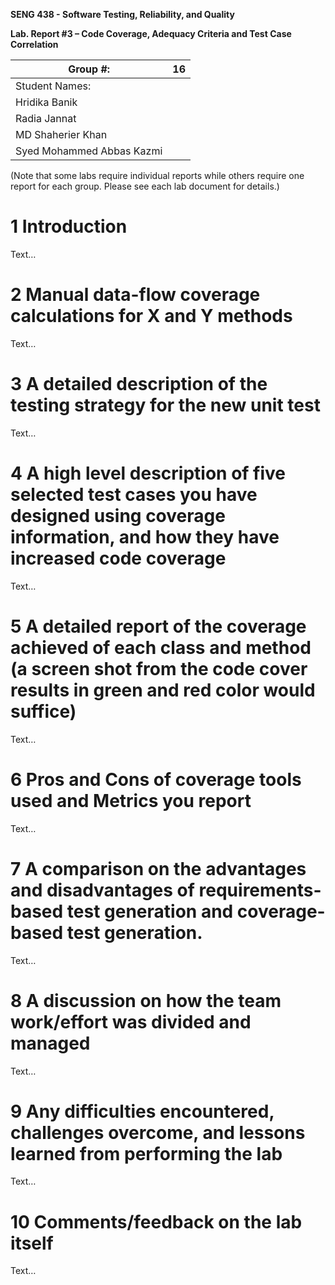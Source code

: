 **SENG 438 - Software Testing, Reliability, and Quality**

**Lab. Report #3 – Code Coverage, Adequacy Criteria and Test Case Correlation**

| Group \#:      |  16   |
| -------------- | --- |
| Student Names: |     |
|        Hridika Banik        |     |
|           Radia Jannat     |     |
|        MD Shaherier Khan        |     |
|        Syed Mohammed Abbas Kazmi        |     |

(Note that some labs require individual reports while others require one report
for each group. Please see each lab document for details.)

# 1 Introduction

Text…

# 2 Manual data-flow coverage calculations for X and Y methods

Text…

# 3 A detailed description of the testing strategy for the new unit test

Text…

# 4 A high level description of five selected test cases you have designed using coverage information, and how they have increased code coverage

Text…

# 5 A detailed report of the coverage achieved of each class and method (a screen shot from the code cover results in green and red color would suffice)

Text…

# 6 Pros and Cons of coverage tools used and Metrics you report

Text…

# 7 A comparison on the advantages and disadvantages of requirements-based test generation and coverage-based test generation.

Text…

# 8 A discussion on how the team work/effort was divided and managed

Text…

# 9 Any difficulties encountered, challenges overcome, and lessons learned from performing the lab

Text…

# 10 Comments/feedback on the lab itself

Text…
